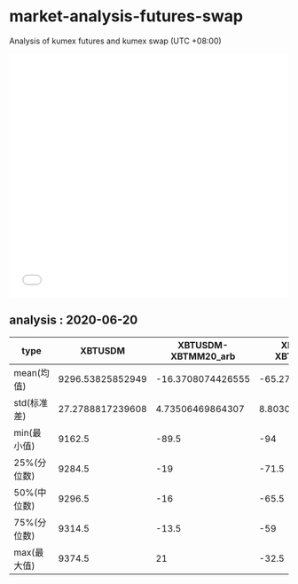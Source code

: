 # market-analysis-futures-swap
Analysis of kumex futures and kumex swap (UTC +08:00)

<iframe width="100%" height="440" src="./data.html" frameborder="no" border="0" scrolling="no"></iframe>

## analysis : 2020-06-20

type|XBTUSDM|XBTUSDM-XBTMM20_arb|XBTUSDM-XBTMU20_arb|
---|---|---|---
mean(均值) | 9296.53825852949 | -16.3708074426555 | -65.2729608925643
std(标准差) | 27.2788817239608 | 4.73506469864307 | 8.80305794981024
min(最小值) | 9162.5 | -89.5 | -94
25%(分位数) | 9284.5 | -19 | -71.5
50%(中位数) | 9296.5 | -16 | -65.5
75%(分位数) | 9314.5 | -13.5 | -59
max(最大值) | 9374.5 | 21 | -32.5
